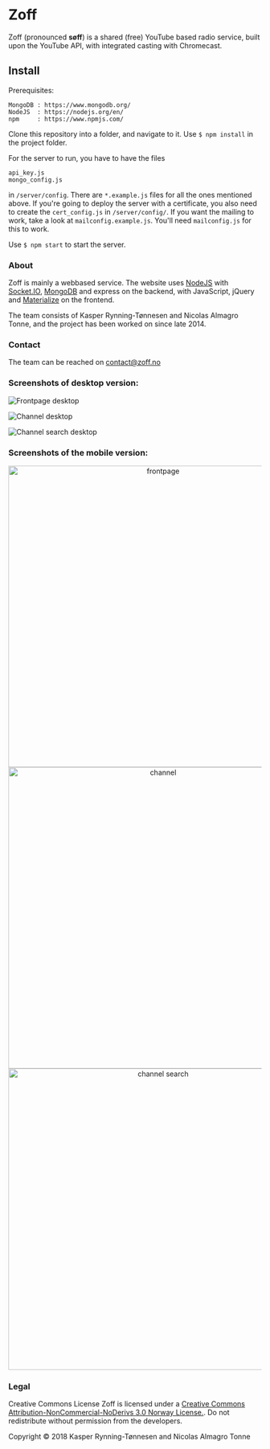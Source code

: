 Zoff
====

Zoff (pronounced __søff__) is a shared (free) YouTube based radio service, built upon the YouTube API, with integrated casting with Chromecast.

## Install

Prerequisites:

```
MongoDB : https://www.mongodb.org/
NodeJS  : https://nodejs.org/en/
npm     : https://www.npmjs.com/
```

Clone this repository into a folder, and  navigate to it. Use ```$ npm install``` in the project folder.

For the server to run, you have to have the files

```
api_key.js
mongo_config.js
```

in ```/server/config```. There are ```*.example.js``` files for all the ones mentioned above. If you're going to deploy the server with a certificate, you also need to create the ```cert_config.js``` in ```/server/config/```. If you want the mailing to work, take a look at ```mailconfig.example.js```. You'll need ```mailconfig.js``` for this to work.

Use ```$ npm start``` to start the server.

### About

Zoff is mainly a webbased service. The website uses <a href="https://nodejs.org/">NodeJS</a> with <a href="http://socket.io/">Socket.IO</a>, <a href="https://www.mongodb.org/">MongoDB</a> and express on the backend, with JavaScript, jQuery and <a href="http://materializecss.com/">Materialize</a> on the frontend.

The team consists of Kasper Rynning-Tønnesen and Nicolas Almagro Tonne, and the project has been worked on since late 2014.

### Contact

The team can be reached on <a href="mailto:contact@zoff.no?Subject=Contact%20Zoff">contact@zoff.no</a>

### Screenshots of desktop version:

![Frontpage desktop](https://puu.sh/xCI8P/bbfbdd694c.png)

![Channel desktop](https://puu.sh/xCHXj/3f7d826329.png)

![Channel search desktop](https://puu.sh/yhuVE/b50c6bbe1b.png)

### Screenshots of the mobile version:

<div style="text-align:center;">
<img src="http://i.imgur.com/aWlEmIx.png" alt="frontpage" height="600px">
<br>
<img src="https://puu.sh/xCI6X/1aead5e1b6.png" alt="channel" height="600px">

<img src="https://puu.sh/yg5y5/2e0f202d6d.png" alt="channel search" height="600px">
</div>

### Legal

Creative Commons License
Zoff is licensed under a
<a href="http://creativecommons.org/licenses/by-nc-nd/3.0/no/">Creative Commons Attribution-NonCommercial-NoDerivs 3.0 Norway License.</a>.
Do not redistribute without permission from the developers.

Copyright © 2018
Kasper Rynning-Tønnesen and Nicolas Almagro Tonne
